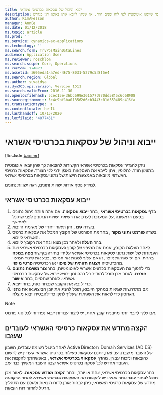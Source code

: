 ```yaml
---
title: ייבוא וניהול של עסקאות בכרטיסי אשראי
description: נושא זה מסביר כיצד לייבא ולתחזק עסקאות הקשורות להוצאות בכרטיסי אשראי. ניתן להגדיר עסקאות אלה כך שיובאו אוטומטית לפי לוח זמנים חוזר, או שניתן לייבא אותן באופן ידני כנדרש.
author: KimANelson
manager: AnnBe
ms.date: 01/12/2018
ms.topic: article
ms.prod: ''
ms.service: dynamics-ax-applications
ms.technology: ''
ms.search.form: TrvPbsMainDataLines
audience: Application User
ms.reviewer: roschlom
ms.search.scope: Core, Operations
ms.custom: 274023
ms.assetid: 3605eda1-a7ed-4675-8031-5279c5a8f5e4
ms.search.region: Global
ms.author: suvaidya
ms.dyn365.ops.version: Version 1611
ms.search.validFrom: 2016-11-30
ms.openlocfilehash: 6cec15e436bc699e361577c970dd5845c6c68908
ms.sourcegitcommit: 5c4c9bf3ba018562d6cb3443c01d550489c415fa
ms.translationtype: HT
ms.contentlocale: he-IL
ms.lasthandoff: 10/16/2020
ms.locfileid: "4077461"
---
```

# <a name="import-and-maintain-credit-card-transactions"></a>ייבוא וניהול של עסקאות בכרטיסי אשראי

[!include [banner](../includes/banner.md)]

ניתן להגדיר עסקאות בכרטיסי אשראי הקשורות להוצאות כך שהן יובאו אוטומטית בתזמון חוזר. לחלופין, ניתן לייבא את העסקאות באופן ידני לפי הצורך. עסקאות כרטיסי האשראי מיובאות באמצעות הישות של נתוני עסקאות בכרטיסי אשראי.

למידע נוסף אודות ישויות נתונים, ראה [ישויות נתונים](https://docs.microsoft.com/dynamics365/fin-ops-core/dev-itpro/data-entities/data-entities).

## <a name="import-credit-card-transactions"></a>ייבוא עסקאות בכרטיסי אשראי

1. בדף **עסקאות בכרטיסי אשראי** , בחר **ייבוא עסקאות**. אם אתה פותח ניהול נתונים בפעם הראשונה, על המערכת לעדכן את רשימת ישויות הנתונים לפני שתוכל להמשיך.
2. בשדה **שם** , הזן תיאור ייחודי של משימת הייבוא.
3. בשדה **פורמט נתוני מקור** , בחר את הפורמט של הקובץ המכיל את עסקאות כרטיס האשראי לייבוא.
4. בחר **העלה** ולאחר מכן מצא ובחר את הקובץ לייבוא.
5. לאחר העלאת הקובץ, אמת את המיפוי של קובץ העסקאות בכרטיסי אשראי ואת העמודות של ישות נתוני עסקאות בכרטיסי אשראי על ידי בחירה בקישור **צפה במפה** באריח. אם יש שגיאות מיפוי, או אם עליך לשנות את המיפוי, בצע את שינויי המיפוי מהכרטיסיה **תצוגה חזותית של מיפוי** או הכרטיסיה **פרטי מיפוי**.
6. כדי להפוך את העסקאות בכרטיס אשראי לאוטומטיות, בחר **צור משימת נתונים חוזרת**. לאחר מכן תוכל להגדיר כל כמה זמן יבוצא ייבוא של עסקאות בכרטיסי אשראי. לאחר שתסיים, בחר **אישור**.
7. כדי לייבא את הקובץ שנבחר כעת, בחר **ייבוא**.
8. אם מתרחשות שגיאות במהלך הייבוא, תוכל להציג את יומן הביצוע או את נתוני האחסון כדי לראות את השגיאות שעליך לתקן כדי להבטיח ייבוא מוצלח.

> [!NOTE]
> אם עליך לייבא יותר מתבנית קובץ אחת, יש ליצור עבודות ייבוא נפרדות לכל סוג פורמט.

## <a name="reassign-the-credit-card-transactions-for-terminated-employees"></a>הקצה מחדש את עסקאות כרטיסי האשראי לעובדים שעזבו

לאחר ביטול רשומת עובדים, חשבון Active Directory Domain Services‏ (AD DS) של העובד מושבת. עם זאת, יתכנו עסקאות פעילות בכרטיסי אשראי שעדיין יש לרשום כהוצאות ולזכות עבורן. מהדף **עסקאות בכרטיסי אשראי** , באפשרותך להקצות את העובד מחדש לכל עסקה בכרטיס אשראי שבה העובד המשויך כבר עזב.

בחר עסקאות בכרטיסי אשראי, אחת או יותר, ובחר **הקצה מחדש עסקאות**. לאחר מכן תוכל לבחור עובד אחר שאליו יש להקצות את העסקאות בכרטיס אשראי. לאחר ההקצאה מחדש של עסקאות כרטיסי האשראי, ניתן לבחור אותן לדוח הוצאות ולשלם עם התהליך הרגיל להחזר דוח הוצאות.

